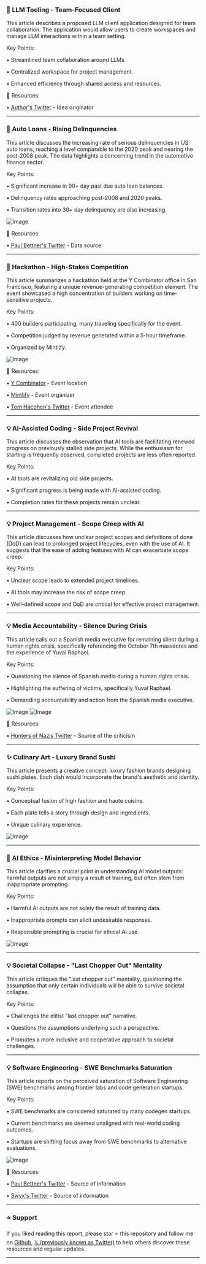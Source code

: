 ### 🤖 LLM Tooling - Team-Focused Client

This article describes a proposed LLM client application designed for team collaboration.  The application would allow users to create workspaces and manage LLM interactions within a team setting.

Key Points:

• Streamlined team collaboration around LLMs.


• Centralized workspace for project management.


• Enhanced efficiency through shared access and resources.


🔗 Resources:

• [Author's Twitter](https://x.com/thdxr) - Idea originator


---
### 🚀 Auto Loans - Rising Delinquencies

This article discusses the increasing rate of serious delinquencies in US auto loans, reaching a level comparable to the 2020 peak and nearing the post-2008 peak.  The data highlights a concerning trend in the automotive finance sector.

Key Points:

• Significant increase in 90+ day past due auto loan balances.


• Delinquency rates approaching post-2008 and 2020 peaks.


• Transition rates into 30+ day delinquency are also increasing.


![Image](https://pbs.twimg.com/media/GrJtrSxWAAAP5ai?format=jpg&name=small)

🔗 Resources:

• [Paul Bettner's Twitter](https://x.com/paulbettner) - Data source


---
### 🚀 Hackathon -  High-Stakes Competition

This article summarizes a hackathon held at the Y Combinator office in San Francisco, featuring a unique revenue-generating competition element.  The event showcased a high concentration of builders working on time-sensitive projects.

Key Points:

•  400 builders participating, many traveling specifically for the event.


•  Competition judged by revenue generated within a 5-hour timeframe.


•  Organized by Mintlify.


![Image](https://pbs.twimg.com/media/GrK682IWQAARcg0?format=jpg&name=small)

🔗 Resources:

• [Y Combinator](https://x.com/ycombinator) - Event location


• [Mintlify](https://x.com/mintlify) - Event organizer


• [Tom Hacohen's Twitter](https://x.com/TomHacohen) - Event attendee


---
### 💡 AI-Assisted Coding - Side Project Revival

This article discusses the observation that AI tools are facilitating renewed progress on previously stalled side projects. While the enthusiasm for starting is frequently observed, completed projects are less often reported.

Key Points:

• AI tools are revitalizing old side projects.


• Significant progress is being made with AI-assisted coding.


• Completion rates for these projects remain unclear.



---
### 💡 Project Management - Scope Creep with AI

This article discusses how unclear project scopes and definitions of done (DoD) can lead to prolonged project lifecycles, even with the use of AI.  It suggests that the ease of adding features with AI can exacerbate scope creep.

Key Points:

• Unclear scope leads to extended project timelines.


• AI tools may increase the risk of scope creep.


•  Well-defined scope and DoD are critical for effective project management.


---
### 💡 Media Accountability - Silence During Crisis

This article calls out a Spanish media executive for remaining silent during a human rights crisis, specifically referencing the October 7th massacres and the experience of Yuval Raphael.

Key Points:

• Questioning the silence of Spanish media during a human rights crisis.


• Highlighting the suffering of victims, specifically Yuval Raphael.


•  Demanding accountability and action from the Spanish media executive.


![Image](https://pbs.twimg.com/media/GrLmJBZXYAADewN?format=jpg&name=small)
![Image](https://pbs.twimg.com/ext_tw_video_thumb/1923816887869112320/pu/img/xoArZK9oU-3DCL3r?format=jpg&name=240x240)

🔗 Resources:

• [Hunters of Nazis Twitter](https://x.com/HuntersOfNazis) - Source of the criticism


---
### ✨ Culinary Art -  Luxury Brand Sushi

This article presents a creative concept: luxury fashion brands designing sushi plates.  Each dish would incorporate the brand's aesthetic and identity.

Key Points:

•  Conceptual fusion of high fashion and haute cuisine.


•  Each plate tells a story through design and ingredients.


•  Unique culinary experience.



![Image](https://pbs.twimg.com/media/GrMn_K-XoAIxVzO?format=jpg&name=small)

---
### 🤖 AI Ethics - Misinterpreting Model Behavior

This article clarifies a crucial point in understanding AI model outputs:  harmful outputs are not simply a result of training, but often stem from inappropriate prompting.

Key Points:

• Harmful AI outputs are not solely the result of training data.


•  Inappropriate prompts can elicit undesirable responses.


• Responsible prompting is crucial for ethical AI use.


![Image](https://pbs.twimg.com/media/GrIvpHQX0AAqjrx?format=png&name=small)


---
### 💡 Societal Collapse -  "Last Chopper Out" Mentality

This article critiques the "last chopper out" mentality, questioning the assumption that only certain individuals will be able to survive societal collapse.

Key Points:

•  Challenges the elitist "last chopper out" narrative.


•  Questions the assumptions underlying such a perspective.


•  Promotes a more inclusive and cooperative approach to societal challenges.


---
### 💡 Software Engineering -  SWE Benchmarks Saturation

This article reports on the perceived saturation of Software Engineering (SWE) benchmarks among frontier labs and code generation startups.

Key Points:

• SWE benchmarks are considered saturated by many codegen startups.


• Current benchmarks are deemed unaligned with real-world coding outcomes.


• Startups are shifting focus away from SWE benchmarks to alternative evaluations.


![Image](https://pbs.twimg.com/media/GrGq_FsWkAAWJTt?format=jpg&name=small)

🔗 Resources:

• [Paul Bettner's Twitter](https://x.com/paulbettner) - Source of information


• [Swyx's Twitter](https://x.com/swyx) - Source of information


---

### ⭐️ Support

If you liked reading this report, please star ⭐️ this repository and follow me on [Github](https://github.com/Drix10), [𝕏 (previously known as Twitter)](https://x.com/DRIX_10_) to help others discover these resources and regular updates.

---